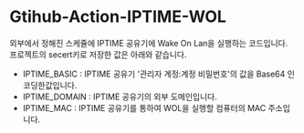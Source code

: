 # Gtihub-Action-IPTIME-WOL

외부에서 정해진 스케쥴에 IPTIME 공유기에 Wake On Lan을 실행하는 코드입니다.
프로젝트의 secert키로 저장한 값은 아래와 같습니다.

- IPTIME_BASIC : IPTIME 공유기 '관리자 계정:계정 비밀번호'의 값을 Base64 인코딩한값입니다.
- IPTIME_DOMAIN : IPTIME 공유기의 외부 도메인입니다.
- IPTIME_MAC : IPTIME 공유기를 통하여 WOL을 실행할 컴퓨터의 MAC 주소입니다.
